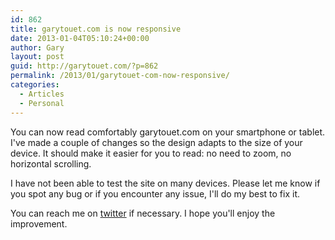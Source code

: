```yaml
---
id: 862
title: garytouet.com is now responsive
date: 2013-01-04T05:10:24+00:00
author: Gary
layout: post
guid: http://garytouet.com/?p=862
permalink: /2013/01/garytouet-com-now-responsive/
categories:
  - Articles
  - Personal
---
```

You can now read comfortably garytouet.com on your smartphone or tablet. I've made a couple of changes so the design adapts to the size of your device. It should make it easier for you to read: no need to zoom, no horizontal scrolling. 

I have not been able to test the site on many devices. Please let me know if you spot any bug or if you encounter any issue, I'll do my best to fix it.

You can reach me on <a href="http://twitter.com/garytouet">twitter</a> if necessary. I hope you'll enjoy the improvement.